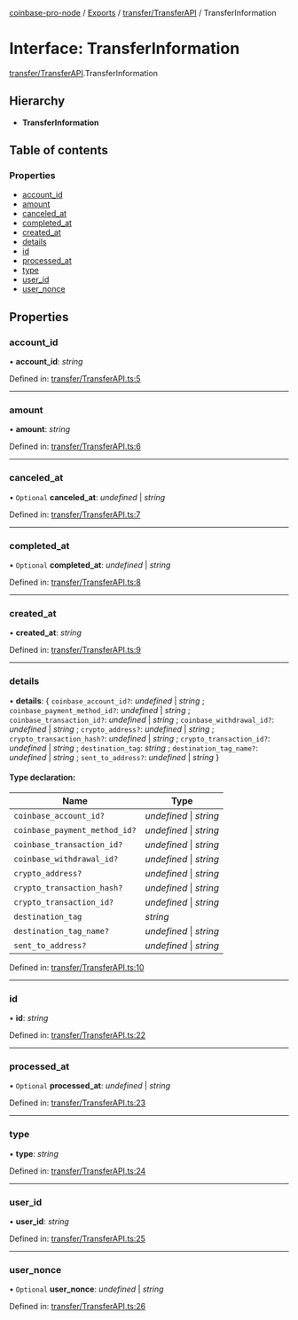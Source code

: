 [coinbase-pro-node](../../README.md) / [Exports](../../modules.md) / [transfer/TransferAPI](../../modules/transfer_transferapi.md) / TransferInformation

# Interface: TransferInformation

[transfer/TransferAPI](../../modules/transfer_transferapi.md).TransferInformation

## Hierarchy

- **TransferInformation**

## Table of contents

### Properties

- [account_id](transferapi.transferinformation.md#account_id)
- [amount](transferapi.transferinformation.md#amount)
- [canceled_at](transferapi.transferinformation.md#canceled_at)
- [completed_at](transferapi.transferinformation.md#completed_at)
- [created_at](transferapi.transferinformation.md#created_at)
- [details](transferapi.transferinformation.md#details)
- [id](transferapi.transferinformation.md#id)
- [processed_at](transferapi.transferinformation.md#processed_at)
- [type](transferapi.transferinformation.md#type)
- [user_id](transferapi.transferinformation.md#user_id)
- [user_nonce](transferapi.transferinformation.md#user_nonce)

## Properties

### account_id

• **account_id**: _string_

Defined in: [transfer/TransferAPI.ts:5](https://github.com/bennycode/coinbase-pro-node/blob/ac883aa/src/transfer/TransferAPI.ts#L5)

---

### amount

• **amount**: _string_

Defined in: [transfer/TransferAPI.ts:6](https://github.com/bennycode/coinbase-pro-node/blob/ac883aa/src/transfer/TransferAPI.ts#L6)

---

### canceled_at

• `Optional` **canceled_at**: _undefined_ \| _string_

Defined in: [transfer/TransferAPI.ts:7](https://github.com/bennycode/coinbase-pro-node/blob/ac883aa/src/transfer/TransferAPI.ts#L7)

---

### completed_at

• `Optional` **completed_at**: _undefined_ \| _string_

Defined in: [transfer/TransferAPI.ts:8](https://github.com/bennycode/coinbase-pro-node/blob/ac883aa/src/transfer/TransferAPI.ts#L8)

---

### created_at

• **created_at**: _string_

Defined in: [transfer/TransferAPI.ts:9](https://github.com/bennycode/coinbase-pro-node/blob/ac883aa/src/transfer/TransferAPI.ts#L9)

---

### details

• **details**: { `coinbase_account_id?`: _undefined_ \| _string_ ; `coinbase_payment_method_id?`: _undefined_ \| _string_ ; `coinbase_transaction_id?`: _undefined_ \| _string_ ; `coinbase_withdrawal_id?`: _undefined_ \| _string_ ; `crypto_address?`: _undefined_ \| _string_ ; `crypto_transaction_hash?`: _undefined_ \| _string_ ; `crypto_transaction_id?`: _undefined_ \| _string_ ; `destination_tag`: _string_ ; `destination_tag_name?`: _undefined_ \| _string_ ; `sent_to_address?`: _undefined_ \| _string_ }

#### Type declaration:

| Name                          | Type                    |
| ----------------------------- | ----------------------- |
| `coinbase_account_id?`        | _undefined_ \| _string_ |
| `coinbase_payment_method_id?` | _undefined_ \| _string_ |
| `coinbase_transaction_id?`    | _undefined_ \| _string_ |
| `coinbase_withdrawal_id?`     | _undefined_ \| _string_ |
| `crypto_address?`             | _undefined_ \| _string_ |
| `crypto_transaction_hash?`    | _undefined_ \| _string_ |
| `crypto_transaction_id?`      | _undefined_ \| _string_ |
| `destination_tag`             | _string_                |
| `destination_tag_name?`       | _undefined_ \| _string_ |
| `sent_to_address?`            | _undefined_ \| _string_ |

Defined in: [transfer/TransferAPI.ts:10](https://github.com/bennycode/coinbase-pro-node/blob/ac883aa/src/transfer/TransferAPI.ts#L10)

---

### id

• **id**: _string_

Defined in: [transfer/TransferAPI.ts:22](https://github.com/bennycode/coinbase-pro-node/blob/ac883aa/src/transfer/TransferAPI.ts#L22)

---

### processed_at

• `Optional` **processed_at**: _undefined_ \| _string_

Defined in: [transfer/TransferAPI.ts:23](https://github.com/bennycode/coinbase-pro-node/blob/ac883aa/src/transfer/TransferAPI.ts#L23)

---

### type

• **type**: _string_

Defined in: [transfer/TransferAPI.ts:24](https://github.com/bennycode/coinbase-pro-node/blob/ac883aa/src/transfer/TransferAPI.ts#L24)

---

### user_id

• **user_id**: _string_

Defined in: [transfer/TransferAPI.ts:25](https://github.com/bennycode/coinbase-pro-node/blob/ac883aa/src/transfer/TransferAPI.ts#L25)

---

### user_nonce

• `Optional` **user_nonce**: _undefined_ \| _string_

Defined in: [transfer/TransferAPI.ts:26](https://github.com/bennycode/coinbase-pro-node/blob/ac883aa/src/transfer/TransferAPI.ts#L26)
